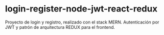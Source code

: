 # login-register-node-jwt-react-redux
Proyecto de login y registro, realizado con el stack MERN. Autenticación por JWT y patrón de arquitectura REDUX para el frontend.
